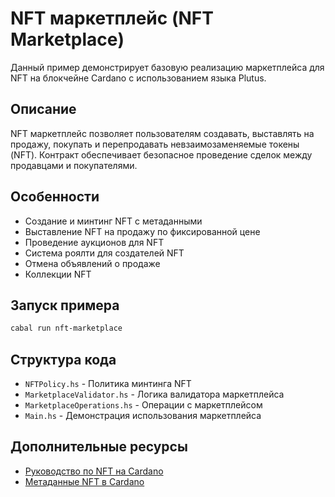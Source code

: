 # NFT маркетплейс (NFT Marketplace)

Данный пример демонстрирует базовую реализацию маркетплейса для NFT на блокчейне Cardano с использованием языка Plutus.

## Описание

NFT маркетплейс позволяет пользователям создавать, выставлять на продажу, покупать и перепродавать невзаимозаменяемые токены (NFT). Контракт обеспечивает безопасное проведение сделок между продавцами и покупателями.

## Особенности

- Создание и минтинг NFT с метаданными
- Выставление NFT на продажу по фиксированной цене
- Проведение аукционов для NFT
- Система роялти для создателей NFT
- Отмена объявлений о продаже
- Коллекции NFT

## Запуск примера

```bash
cabal run nft-marketplace
```

## Структура кода

- `NFTPolicy.hs` - Политика минтинга NFT
- `MarketplaceValidator.hs` - Логика валидатора маркетплейса
- `MarketplaceOperations.hs` - Операции с маркетплейсом
- `Main.hs` - Демонстрация использования маркетплейса

## Дополнительные ресурсы

- [Руководство по NFT на Cardano](https://developers.cardano.org/docs/native-tokens/nft/)
- [Метаданные NFT в Cardano](https://developers.cardano.org/docs/native-tokens/minting-nfts#metadata)